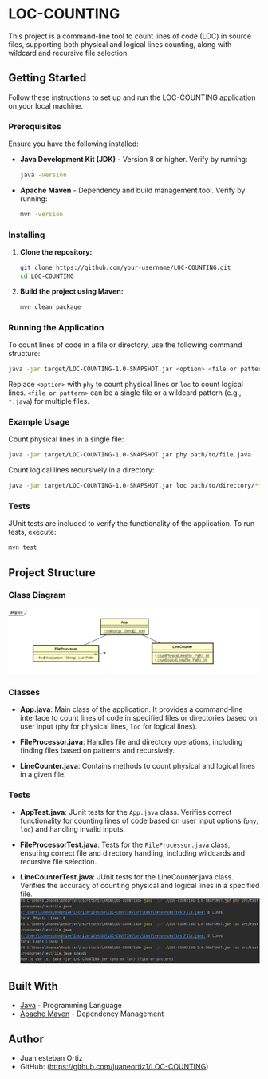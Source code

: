 


# LOC-COUNTING

This project is a command-line tool to count lines of code (LOC) in source files, supporting both physical and logical lines counting, along with wildcard and recursive file selection.

## Getting Started

Follow these instructions to set up and run the LOC-COUNTING application on your local machine.

### Prerequisites

Ensure you have the following installed:

- **Java Development Kit (JDK)** - Version 8 or higher. Verify by running:
  ```sh
  java -version
  ```

- **Apache Maven** - Dependency and build management tool. Verify by running:
  ```sh
  mvn -version
  ```

### Installing

1. **Clone the repository:**
   ```sh
   git clone https://github.com/your-username/LOC-COUNTING.git
   cd LOC-COUNTING
   ```

2. **Build the project using Maven:**
   ```sh
   mvn clean package
   ```

### Running the Application

To count lines of code in a file or directory, use the following command structure:

```sh
java -jar target/LOC-COUNTING-1.0-SNAPSHOT.jar <option> <file or pattern>
```

Replace `<option>` with `phy` to count physical lines or `loc` to count logical lines. `<file or pattern>` can be a single file or a wildcard pattern (e.g., `*.java`) for multiple files.

### Example Usage

Count physical lines in a single file:
```sh
java -jar target/LOC-COUNTING-1.0-SNAPSHOT.jar phy path/to/file.java
```

Count logical lines recursively in a directory:
```sh
java -jar target/LOC-COUNTING-1.0-SNAPSHOT.jar loc path/to/directory/**/*.java
```

### Tests

JUnit tests are included to verify the functionality of the application. To run tests, execute:
```sh
mvn test
```

## Project Structure

### Class Diagram

![img_1.png](img_1.png)


### Classes

- **App.java**: Main class of the application. It provides a command-line interface to count lines of code in specified files or directories based on user input (`phy` for physical lines, `loc` for logical lines).

- **FileProcessor.java**: Handles file and directory operations, including finding files based on patterns and recursively.

- **LineCounter.java**: Contains methods to count physical and logical lines in a given file.

### Tests

- **AppTest.java**: JUnit tests for the `App.java` class. Verifies correct functionality for counting lines of code based on user input options (`phy`, `loc`) and handling invalid inputs.

- **FileProcessorTest.java**: Tests for the `FileProcessor.java` class, ensuring correct file and directory handling, including wildcards and recursive file selection.

- **LineCounterTest.java**: JUnit tests for the LineCounter.java class. Verifies the accuracy of counting physical and logical lines in a specified file.
![img.png](img.png)
## Built With

- [Java](https://www.oracle.com/java/technologies/) - Programming Language
- [Apache Maven](https://maven.apache.org/) - Dependency Management

## Author

- Juan esteban Ortiz
- GitHub: (https://github.com/juaneortiz1/LOC-COUNTING)



